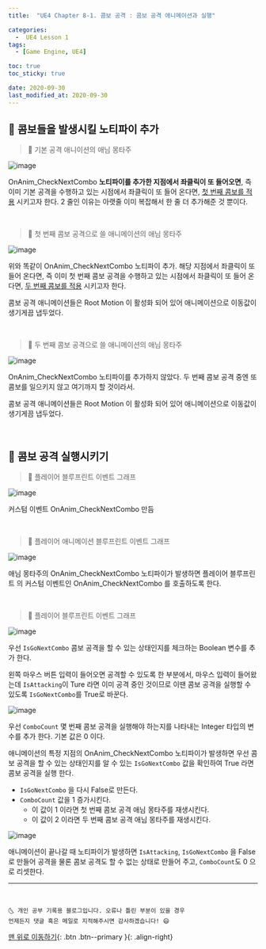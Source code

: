 ```yaml
---
title:  "UE4 Chapter 8-1. 콤보 공격 : 콤보 공격 애니메이션과 실행" 

categories:
  -  UE4 Lesson 1 
tags:
  - [Game Engine, UE4]

toc: true
toc_sticky: true

date: 2020-09-30
last_modified_at: 2020-09-30
---
```


## 🚖 콤보들을 발생시킬 노티파이 추가

> 🚩 기본 공격 애니이션의 애님 몽타주 

![image](https://user-images.githubusercontent.com/42318591/94627664-1fe2c680-02f9-11eb-8f9c-567fc6249304.png)

OnAnim_CheckNextCombo **노티파이를 추가한 지점에서 좌클릭이 또 들어오면**, 즉 이미 기본 공격을 수행하고 있는 시점에서 좌클릭이 또 들어 온다면, <u>첫 번째 콤보를 적용</u> 시키고자 한다. 2 줄인 이유는 아랫줄 이미 복잡해서 한 줄 더 추가해준 것 뿐이다.

<br>

> 🚩 첫 번째 콤보 공격으로 쓸 애니메이션의 애님 몽타주

![image](https://user-images.githubusercontent.com/42318591/94627664-1fe2c680-02f9-11eb-8f9c-567fc6249304.png)

위와 똑같이 OnAnim_CheckNextCombo 노티파이 추가. 해당 지점에서 좌클릭이 또 들어 온다면, 즉 이미 첫 번째 콤보 공격을 수행하고 있는 시점에서 좌클릭이 또 들어 온다면, <u>두 번째 콤보를 적용</u> 시키고자 한다.

콤보 공격 애니메이션들은 Root Motion 이 활성화 되어 있어 애니메이션으로 이동값이 생기게끔 냅두었다.

<br>

> 🚩 두 번째 콤보 공격으로 쓸 애니메이션의 애님 몽타주

![image](https://user-images.githubusercontent.com/42318591/94627992-e494c780-02f9-11eb-8dfc-8de86bc70b8b.png)


OnAnim_CheckNextCombo 노티파이를 추가하지 않았다. 두 번째 콤보 공격 중엔 또 콤보를 일으키지 않고 여기까지 할 것이라서.

콤보 공격 애니메이션들은 Root Motion 이 활성화 되어 있어 애니메이션으로 이동값이 생기게끔 냅두었다.

<br>

## 🚖 콤보 공격 실행시키기


> 🚩 플레이어 블루프린트 이벤트 그래프

![image](https://user-images.githubusercontent.com/42318591/94628993-7ac9ed00-02fc-11eb-8b2a-f7488a4c3cff.png)

커스텀 이벤트 OnAnim_CheckNextCombo 만듬

<br>

> 🚩 플레이어 애니메이션 블루프린트 이벤트 그래프

![image](https://user-images.githubusercontent.com/42318591/94628950-59690100-02fc-11eb-9856-aab7f5d00dcd.png)

애님 몽타주의 OnAnim_CheckNextCombo 노티파이가 발생하면 플레이어 블루프린트 의 커스텀 이벤트인 OnAnim_CheckNextCombo 를 호출하도록 한다.

<br>

> 🚩 플레이어 블루프린트 이벤트 그래프

![image](https://user-images.githubusercontent.com/42318591/94629269-34c15900-02fd-11eb-974f-0d4c9629b936.png)

우선 `IsGoNextCombo` 콤보 공격을 할 수 있는 상태인지를 체크하는 Boolean 변수를 추가 한다.

왼쪽 마우스 버튼 입력이 들어오면 공격할 수 있도록 한 부분에서, 마우스 입력이 들어왔는데 `IsAttacking`이 Ture 라면 이미 공격 중인 것이므로 이땐 콤보 공격을 실행할 수 있도록 `IsGoNextCombo`를 True로 바꾼다.

![image](https://user-images.githubusercontent.com/42318591/94629576-2fb0d980-02fe-11eb-8e58-670e5967520b.png)

우선 `ComboCount` 몇 번째 콤보 공격을 실행해야 하는지를 나타내는 Integer 타입의 변수를 추가 한다. 기본 값은 0 이다.

애니메이션의 특정 지점의 OnAnim_CheckNextCombo 노티파이가 발생하면 우선 콤보 공격을 할 수 있는 상태인지를 알 수 있는 `IsGoNextCombo` 값을 확인하여 True 라면 콤보 공격을 실행 한다. 

- `IsGoNextCombo` 을 다시 False로 만든다. 
- `ComboCount` 값을 1 증가시킨다.
  - 이 값이 1 이라면 첫 번째 콤보 공격 애님 몽타주를 재생시킨다.
  - 이 값이 2 이라면 두 번째 콤보 공격 애님 몽타주를 재생시킨다.

![image](https://user-images.githubusercontent.com/42318591/94629596-3dfef580-02fe-11eb-82e4-57cade2d15f2.png)

애니메이션이 끝나갈 때 노티파이가 발생하면 `IsAttacking`, `IsGoNextCombo` 을 False 로 만들어 공격을 물론 콤보 공격도 할 수 없는 상태로 만들어 주고, `ComboCount`도 0 으로 리셋한다.



***
<br>

    🌜 개인 공부 기록용 블로그입니다. 오류나 틀린 부분이 있을 경우 
    언제든지 댓글 혹은 메일로 지적해주시면 감사하겠습니다! 😄

[맨 위로 이동하기](#){: .btn .btn--primary }{: .align-right}